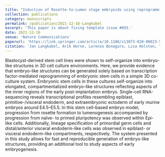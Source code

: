 ```yaml
---
title: "Induction of Rosette-to-Lumen stage embryoids using reprogramming paradigms in ESCs"
collection: publications
category: manuscripts
permalink: /publication/2021-12-16-Langkabel
excerpt: 'This paper is about fixing template issue #693.'
date: 2021-12-16
venue: 'Nature Communications'
paperurl: 'https://link.springer.com/article/10.1186/s13073-020-00823-5'
citation: 'Jan Langkabel, Arik Horne, Lorenzo Bonaguro, Lisa Holsten, Tatiana Hesse, Alexej Knaus, Yannick Riedel, Matthias Becker, Kristian Händler, Tarek Elmzzahi, Kevin Bassler, Nico Reusch, Leon Harootoonovtch Yeghiazarian, Tal Pecht, Adem Saglam, Thomas Ulas, Anna C Aschenbrenner, Franziska Kaiser, Caroline Kubaczka, Joachim L Schultze, Hubert Schorle. (2021). &quot;Induction of Rosette-to-Lumen stage embryoids using reprogramming paradigms in ESCs; <i>Nature Communications</i>. 13'
---
```


Blastocyst-derived stem cell lines were shown to self-organize into embryo-like structures in 3D cell culture environments. Here, we provide evidence that embryo-like structures can be generated solely based on transcription factor-mediated reprogramming of embryonic stem cells in a simple 3D co-culture system. Embryonic stem cells in these cultures self-organize into elongated, compartmentalized embryo-like structures reflecting aspects of the inner regions of the early post-implantation embryo. Single-cell RNA-sequencing reveals transcriptional profiles resembling epiblast, primitive-/visceral endoderm, and extraembryonic ectoderm of early murine embryos around E4.5–E5.5. In this stem cell-based embryo model, progression from rosette formation to lumenogenesis accompanied by progression from naïve- to primed pluripotency was observed within Epi-like cells. Additionally, lineage specification of primordial germ cells and distal/anterior visceral endoderm-like cells was observed in epiblast- or visceral endoderm-like compartments, respectively. The system presented in this study allows for fast and reproducible generation of embryo-like structures, providing an additional tool to study aspects of early embryogenesis.